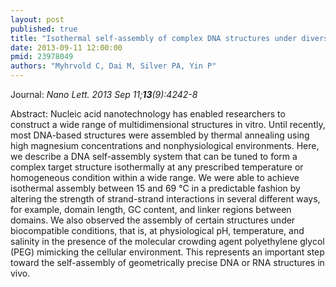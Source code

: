 ```yaml
---
layout: post
published: true
title: "Isothermal self-assembly of complex DNA structures under diverse and biocompatible conditions."
date: 2013-09-11 12:00:00
pmid: 23978049
authors: "Myhrvold C, Dai M, Silver PA, Yin P"
---
```


Journal: *Nano Lett. 2013 Sep 11;**13**(9):4242-8*

Abstract: Nucleic acid nanotechnology has enabled researchers to construct a wide range of multidimensional structures in vitro. Until recently, most DNA-based structures were assembled by thermal annealing using high magnesium concentrations and nonphysiological environments. Here, we describe a DNA self-assembly system that can be tuned to form a complex target structure isothermally at any prescribed temperature or homogeneous condition within a wide range. We were able to achieve isothermal assembly between 15 and 69 °C in a predictable fashion by altering the strength of strand-strand interactions in several different ways, for example, domain length, GC content, and linker regions between domains. We also observed the assembly of certain structures under biocompatible conditions, that is, at physiological pH, temperature, and salinity in the presence of the molecular crowding agent polyethylene glycol (PEG) mimicking the cellular environment. This represents an important step toward the self-assembly of geometrically precise DNA or RNA structures in vivo.

